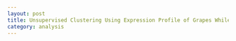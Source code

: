 ```yaml
---
layout: post
title: Unsupervised Clustering Using Expression Profile of Grapes While Ripening
category: analysis
---
```





